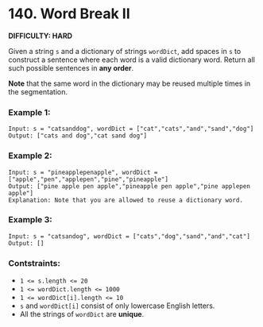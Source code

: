 # 140. Word Break II

**DIFFICULTY: HARD**

Given a string `s` and a dictionary of strings `wordDict`, add spaces in `s` to construct a sentence where each word is a valid dictionary word. Return all such possible sentences in **any order**.

**Note** that the same word in the dictionary may be reused multiple times in the segmentation.


### Example 1:
```
Input: s = "catsanddog", wordDict = ["cat","cats","and","sand","dog"]
Output: ["cats and dog","cat sand dog"]
```

### Example 2:
```
Input: s = "pineapplepenapple", wordDict = ["apple","pen","applepen","pine","pineapple"]
Output: ["pine apple pen apple","pineapple pen apple","pine applepen apple"]
Explanation: Note that you are allowed to reuse a dictionary word.
```

### Example 3:
```
Input: s = "catsandog", wordDict = ["cats","dog","sand","and","cat"]
Output: []
```

### Contstraints:

* `1 <= s.length <= 20`
* `1 <= wordDict.length <= 1000`
* `1 <= wordDict[i].length <= 10`
* `s` and `wordDict[i]` consist of only lowercase English letters.
* All the strings of `wordDict` are **unique**.
